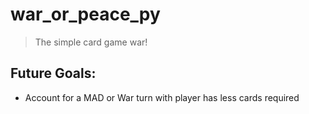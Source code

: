 # war_or_peace_py

> The simple card game war!

## Future Goals:
- Account for a MAD or War turn with player has less cards required
